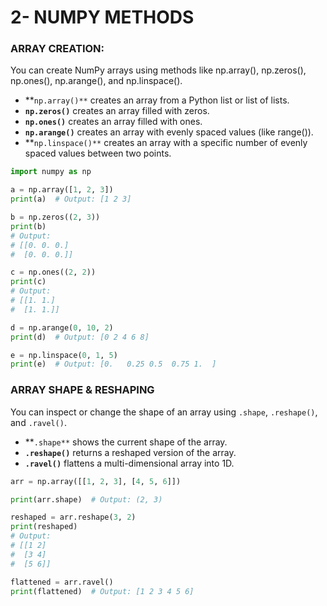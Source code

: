 # 2- NUMPY METHODS

### ARRAY CREATION:

You can create NumPy arrays using methods like np.array(), np.zeros(), np.ones(), np.arange(), and np.linspace().

- **`np.array()**` creates an array from a Python list or list of lists.
- **`np.zeros()`** creates an array filled with zeros.
- **`np.ones()`** creates an array filled with ones.
- **`np.arange()`** creates an array with evenly spaced values (like range()).
- **`np.linspace()**` creates an array with a specific number of evenly spaced values between two points.

```python
import numpy as np

a = np.array([1, 2, 3])
print(a)  # Output: [1 2 3]

b = np.zeros((2, 3))
print(b)
# Output:
# [[0. 0. 0.]
#  [0. 0. 0.]]

c = np.ones((2, 2))
print(c)
# Output:
# [[1. 1.]
#  [1. 1.]]

d = np.arange(0, 10, 2)
print(d)  # Output: [0 2 4 6 8]

e = np.linspace(0, 1, 5)
print(e)  # Output: [0.   0.25 0.5  0.75 1.  ]

```

### ARRAY SHAPE & RESHAPING

You can inspect or change the shape of an array using `.shape`, `.reshape()`, and `.ravel()`.

- **`.shape**` shows the current shape of the array.
- **`.reshape()`** returns a reshaped version of the array.
- **`.ravel()`** flattens a multi-dimensional array into 1D.

```python
arr = np.array([[1, 2, 3], [4, 5, 6]])

print(arr.shape)  # Output: (2, 3)

reshaped = arr.reshape(3, 2)
print(reshaped)
# Output:
# [[1 2]
#  [3 4]
#  [5 6]]

flattened = arr.ravel()
print(flattened)  # Output: [1 2 3 4 5 6]

```
